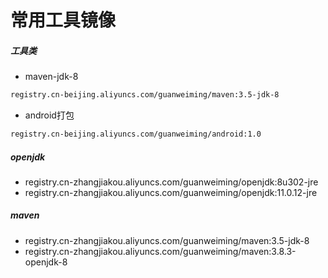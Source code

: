 # 常用工具镜像

##### 工具类

* maven-jdk-8

```bash
registry.cn-beijing.aliyuncs.com/guanweiming/maven:3.5-jdk-8
```

* android打包
```bash
registry.cn-beijing.aliyuncs.com/guanweiming/android:1.0
```

##### openjdk

* registry.cn-zhangjiakou.aliyuncs.com/guanweiming/openjdk:8u302-jre
* registry.cn-zhangjiakou.aliyuncs.com/guanweiming/openjdk:11.0.12-jre

##### maven

* registry.cn-zhangjiakou.aliyuncs.com/guanweiming/maven:3.5-jdk-8
* registry.cn-zhangjiakou.aliyuncs.com/guanweiming/maven:3.8.3-openjdk-8